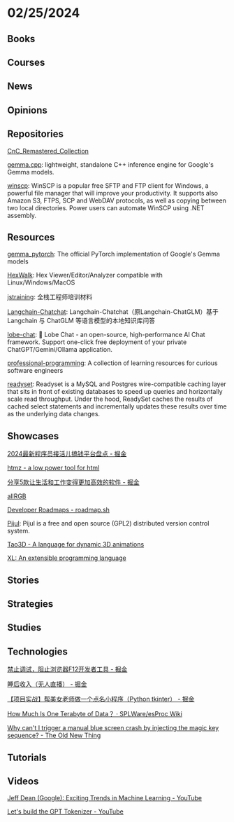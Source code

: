 # 02/25/2024

## Books

## Courses

## News

## Opinions

## Repositories
[CnC_Remastered_Collection](https://github.com/electronicarts/CnC_Remastered_Collection)

[gemma.cpp](https://github.com/google/gemma.cpp): lightweight, standalone C++ inference engine for Google's Gemma models.

[winscp](https://github.com/winscp/winscp): WinSCP is a popular free SFTP and FTP client for Windows, a powerful file manager that will improve your productivity. It supports also Amazon S3, FTPS, SCP and WebDAV protocols, as well as copying between two local directories. Power users can automate WinSCP using .NET assembly.

## Resources
[gemma_pytorch](https://github.com/google/gemma_pytorch): The official PyTorch implementation of Google's Gemma models

[HexWalk](https://github.com/gcarmix/HexWalk): Hex Viewer/Editor/Analyzer compatible with Linux/Windows/MacOS

[jstraining](https://github.com/ruanyf/jstraining): 全栈工程师培训材料

[Langchain-Chatchat](https://github.com/chatchat-space/Langchain-Chatchat): Langchain-Chatchat（原Langchain-ChatGLM）基于 Langchain 与 ChatGLM 等语言模型的本地知识库问答

[lobe-chat](https://github.com/lobehub/lobe-chat): 🤖 Lobe Chat - an open-source, high-performance AI Chat framework. Support one-click free deployment of your private ChatGPT/Gemini/Ollama application.

[professional-programming](https://github.com/charlax/professional-programming): A collection of learning resources for curious software engineers

[readyset](https://github.com/readysettech/readyset): Readyset is a MySQL and Postgres wire-compatible caching layer that sits in front of existing databases to speed up queries and horizontally scale read throughput. Under the hood, ReadySet caches the results of cached select statements and incrementally updates these results over time as the underlying data changes.

## Showcases
[2024最新程序员接活儿搞钱平台盘点 - 掘金](https://juejin.cn/post/7336831338118955023)

[htmz - a low power tool for html](https://leanrada.com/htmz/)

[分享5款让生活和工作变得更加高效的软件 - 掘金](https://juejin.cn/post/7226993529964232763)

[allRGB](https://allrgb.com/)

[Developer Roadmaps - roadmap.sh](https://roadmap.sh/)

[Pijul](https://pijul.org/): Pijul is a free and open source (GPL2) distributed version control system.

[Tao3D - A language for dynamic 3D animations](https://tao3d.sourceforge.net/)

[XL: An extensible programming language](https://xlr.sourceforge.io/)

## Stories

## Strategies

## Studies

## Technologies
[禁止调试，阻止浏览器F12开发者工具 - 掘金](https://juejin.cn/post/7337188759055663119)

[睡后收入（无人直播） - 掘金](https://juejin.cn/post/7215842530838085692)

[【项目实战】帮美女老师做一个点名小程序（Python tkinter） - 掘金](https://juejin.cn/post/7331070745923141642)

[How Much Is One Terabyte of Data？ · SPLWare/esProc Wiki](https://github.com/SPLWare/esProc/wiki/How-Much-Is-One-Terabyte-of-Data%EF%BC%9F)

[Why can't I trigger a manual blue screen crash by injecting the magic key sequence? - The Old New Thing](https://devblogs.microsoft.com/oldnewthing/20240219-00/?p=109424)

## Tutorials

## Videos
[Jeff Dean (Google): Exciting Trends in Machine Learning - YouTube](https://www.youtube.com/watch?v=oSCRZkSQ1CE)

[Let's build the GPT Tokenizer - YouTube](https://www.youtube.com/watch?v=zduSFxRajkE)
